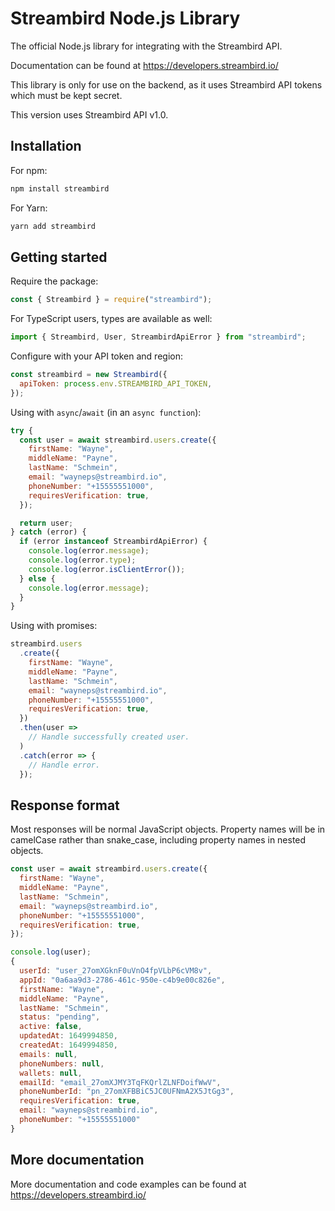 # Streambird Node.js Library

The official Node.js library for integrating with the Streambird API.

Documentation can be found at <https://developers.streambird.io/>

This library is only for use on the backend, as it uses Streambird API tokens which must be kept secret.

This version uses Streambird API v1.0.

## Installation

For npm:

```sh
npm install streambird
```

For Yarn:

```sh
yarn add streambird
```

## Getting started

Require the package:

```js
const { Streambird } = require("streambird");
```

For TypeScript users, types are available as well:

```ts
import { Streambird, User, StreambirdApiError } from "streambird";
```

Configure with your API token and region:

```js
const streambird = new Streambird({
  apiToken: process.env.STREAMBIRD_API_TOKEN,
});
```

Using with `async`/`await` (in an `async function`):

```js
try {
  const user = await streambird.users.create({
    firstName: "Wayne",
    middleName: "Payne",
    lastName: "Schmein",
    email: "wayneps@streambird.io",
    phoneNumber: "+15555551000",
    requiresVerification: true,
  });

  return user;
} catch (error) {
  if (error instanceof StreambirdApiError) {
    console.log(error.message);
    console.log(error.type);
    console.log(error.isClientError());
  } else {
    console.log(error.message);
  }
}
```

Using with promises:

```js
streambird.users
  .create({
    firstName: "Wayne",
    middleName: "Payne",
    lastName: "Schmein",
    email: "wayneps@streambird.io",
    phoneNumber: "+15555551000",
    requiresVerification: true,
  })
  .then(user =>
    // Handle successfully created user.
  )
  .catch(error => {
    // Handle error.
  });
```

## Response format

Most responses will be normal JavaScript objects. Property names will be in camelCase rather than snake_case, including property names in nested objects.

```js
const user = await streambird.users.create({
  firstName: "Wayne",
  middleName: "Payne",
  lastName: "Schmein",
  email: "wayneps@streambird.io",
  phoneNumber: "+15555551000",
  requiresVerification: true,
});

console.log(user);
{
  userId: "user_27omXGknF0uVnO4fpVLbP6cVM8v",
  appId: "0a6aa9d3-2786-461c-950e-c4b9e00c826e",
  firstName: "Wayne",
  middleName: "Payne",
  lastName: "Schmein",
  status: "pending",
  active: false,
  updatedAt: 1649994850,
  createdAt: 1649994850,
  emails: null,
  phoneNumbers: null,
  wallets: null,
  emailId: "email_27omXJMY3TqFKQrlZLNFDoifWwV",
  phoneNumberId: "pn_27omXFBBiC5JC0UFNmA2X5JtGg3",
  requiresVerification: true,
  email: "wayneps@streambird.io",
  phoneNumber: "+15555551000"
}
```

## More documentation

More documentation and code examples can be found at <https://developers.streambird.io/>
